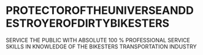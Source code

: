 # PROTECTOROFTHEUNIVERSEANDDESTROYEROFDIRTYBIKESTERS
SERVICE THE PUBLIC WITH ABSOLUTE 100 % PROFESSIONAL SERVICE SKILLS IN KNOWLEDGE OF THE BIKESTERS TRANSPORTATION INDUSTRY
